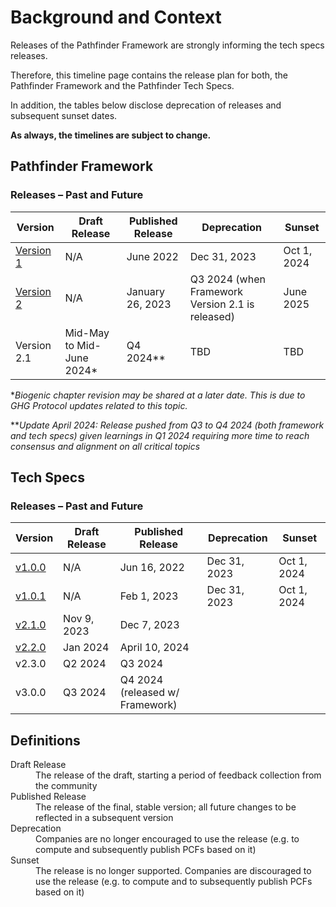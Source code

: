 # Background and Context

Releases of the Pathfinder Framework are strongly informing the tech specs releases.

Therefore, this timeline page contains the release plan for both, the Pathfinder Framework and the Pathfinder Tech Specs.

In addition, the tables below disclose deprecation of releases and subsequent sunset dates.





**As always, the timelines are subject to change.**

## Pathfinder Framework

### Releases – Past and Future

| Version| Draft Release | Published Release | Deprecation | Sunset |
| --- | --- | --- | --- | --- |
| [Version 1](https://www.wbcsd.org/contentwbc/download/13299/194600/1) | N/A | June 2022 | Dec 31, 2023 | Oct 1, 2024 |
| [Version 2](https://www.carbon-transparency.com/media/jpslsujn/pathfinder-framework.pdf) | N/A | January 26, 2023 | Q3 2024 (when Framework Version 2.1 is released) | June 2025 |
| Version 2.1 | Mid-May to Mid-June 2024* | Q4 2024** | TBD | TBD |

*_Biogenic chapter revision may be shared at a later date. This is due to GHG Protocol updates related to this topic._

**_Update April 2024: Release pushed from Q3 to Q4 2024 (both framework and tech specs) given learnings in Q1 2024 requiring more time to reach consensus and alignment on all critical topics_  

## Tech Specs

### Releases – Past and Future


| Version| Draft Release | Published Release | Deprecation | Sunset |
| --- | --- | --- | --- | --- |
| [v1.0.0](https://www.carbon-transparency.com/media/1qcdbdyn/pathfinder-network_technical-specifications-for-use-case-001.pdf) | N/A | Jun 16, 2022 | Dec 31, 2023 | Oct 1, 2024 |
| [v1.0.1](https://wbcsd.github.io/tr/2023/data-exchange-protocol-20230201/) | N/A  | Feb 1, 2023 | Dec 31, 2023 | Oct 1, 2024  |
| [v2.1.0](https://wbcsd.github.io/tr/2023/data-exchange-protocol-20231207/)  | Nov 9, 2023 | Dec 7, 2023 |  | |
| [v2.2.0](https://wbcsd.github.io/tr/2024/data-exchange-protocol-20240410/) | Jan 2024 | April 10, 2024 | |
| v2.3.0 | Q2 2024 | Q3 2024 | |
| v3.0.0 | Q3 2024<br/> | Q4 2024<br/> (released w/ Framework) | |

## Definitions

<dl>
<dt>Draft Release</dt>
<dd>The release of the draft, starting a period of feedback collection from the community</dd>
<dt>Published Release</dt>
<dd>The release of the final, stable version; all future changes to be reflected in a subsequent version</dd>
<dt>Deprecation</dt>
<dd>Companies are no longer encouraged to use the release (e.g. to compute and subsequently publish PCFs based on it)</dd>
<dt>Sunset</dt>
<dd>The release is no longer supported. Companies are discouraged to use the release (e.g. to compute and to subsequently publish PCFs based on it)</dd>
</dl>
